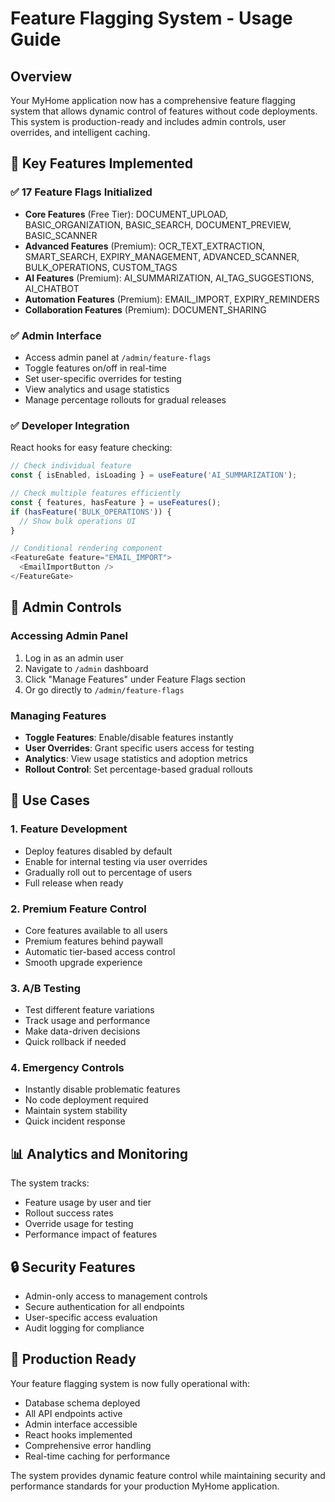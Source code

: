 # Feature Flagging System - Usage Guide

## Overview

Your MyHome application now has a comprehensive feature flagging system that allows dynamic control of features without code deployments. This system is production-ready and includes admin controls, user overrides, and intelligent caching.

## 🚀 Key Features Implemented

### ✅ 17 Feature Flags Initialized
- **Core Features** (Free Tier): DOCUMENT_UPLOAD, BASIC_ORGANIZATION, BASIC_SEARCH, DOCUMENT_PREVIEW, BASIC_SCANNER
- **Advanced Features** (Premium): OCR_TEXT_EXTRACTION, SMART_SEARCH, EXPIRY_MANAGEMENT, ADVANCED_SCANNER, BULK_OPERATIONS, CUSTOM_TAGS
- **AI Features** (Premium): AI_SUMMARIZATION, AI_TAG_SUGGESTIONS, AI_CHATBOT
- **Automation Features** (Premium): EMAIL_IMPORT, EXPIRY_REMINDERS
- **Collaboration Features** (Premium): DOCUMENT_SHARING

### ✅ Admin Interface
- Access admin panel at `/admin/feature-flags`
- Toggle features on/off in real-time
- Set user-specific overrides for testing
- View analytics and usage statistics
- Manage percentage rollouts for gradual releases

### ✅ Developer Integration
React hooks for easy feature checking:
```typescript
// Check individual feature
const { isEnabled, isLoading } = useFeature('AI_SUMMARIZATION');

// Check multiple features efficiently
const { features, hasFeature } = useFeatures();
if (hasFeature('BULK_OPERATIONS')) {
  // Show bulk operations UI
}

// Conditional rendering component
<FeatureGate feature="EMAIL_IMPORT">
  <EmailImportButton />
</FeatureGate>
```

## 🔧 Admin Controls

### Accessing Admin Panel
1. Log in as an admin user
2. Navigate to `/admin` dashboard
3. Click "Manage Features" under Feature Flags section
4. Or go directly to `/admin/feature-flags`

### Managing Features
- **Toggle Features**: Enable/disable features instantly
- **User Overrides**: Grant specific users access for testing
- **Analytics**: View usage statistics and adoption metrics
- **Rollout Control**: Set percentage-based gradual rollouts

## 🎯 Use Cases

### 1. Feature Development
- Deploy features disabled by default
- Enable for internal testing via user overrides
- Gradually roll out to percentage of users
- Full release when ready

### 2. Premium Feature Control
- Core features available to all users
- Premium features behind paywall
- Automatic tier-based access control
- Smooth upgrade experience

### 3. A/B Testing
- Test different feature variations
- Track usage and performance
- Make data-driven decisions
- Quick rollback if needed

### 4. Emergency Controls
- Instantly disable problematic features
- No code deployment required
- Maintain system stability
- Quick incident response

## 📊 Analytics and Monitoring

The system tracks:
- Feature usage by user and tier
- Rollout success rates
- Override usage for testing
- Performance impact of features

## 🔒 Security Features

- Admin-only access to management controls
- Secure authentication for all endpoints
- User-specific access evaluation
- Audit logging for compliance

## 🚀 Production Ready

Your feature flagging system is now fully operational with:
- Database schema deployed
- All API endpoints active
- Admin interface accessible
- React hooks implemented
- Comprehensive error handling
- Real-time caching for performance

The system provides dynamic feature control while maintaining security and performance standards for your production MyHome application.